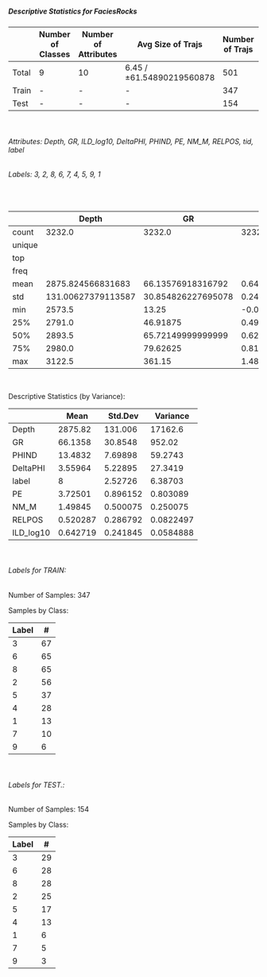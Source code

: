 ##### Descriptive Statistics for FaciesRocks


|       |   Number of Classes |   Number of Attributes |         Avg Size of Trajs |   Number of Trajs | Hold-out   |   Number of Points |   Longest Size |   Shortest Size |
|-------|---------------------|------------------------|---------------------------|-------------------|------------|--------------------|----------------|-----------------|
| Total | 9                   | 10                     | 6.45 / ±61.54890219560878 | 501               | 100%       |               3232 |             68 |               1 |
| Train | -                   | -                      | -                         | 347               | 69.26%     |               2310 |             68 |               1 |
| Test  | -                   | -                      | -                         | 154               | 30.74%     |                922 |             38 |               1 |

&nbsp;

###### Attributes: Depth, GR, ILD_log10, DeltaPHI, PHIND, PE, NM_M, RELPOS, tid, label


###### Labels: 3, 2, 8, 6, 7, 4, 5, 9, 1

&nbsp;

|        | Depth              | GR                 | ILD_log10           | DeltaPHI          | PHIND              | PE                 | NM_M               | RELPOS              | label   |
|--------|--------------------|--------------------|---------------------|-------------------|--------------------|--------------------|--------------------|---------------------|---------|
| count  | 3232.0             | 3232.0             | 3232.0              | 3232.0            | 3232.0             | 3232.0             | 3232.0             | 3232.0              | 3232    |
| unique |                    |                    |                     |                   |                    |                    |                    |                     | 9       |
| top    |                    |                    |                     |                   |                    |                    |                    |                     | 2       |
| freq   |                    |                    |                     |                   |                    |                    |                    |                     | 738     |
| mean   | 2875.824566831683  | 66.13576918316792  | 0.642719137698019   | 3.559641707920803 | 13.483213180693072 | 3.725013923267324  | 1.4984529702970297 | 0.5202874381188113  |         |
| std    | 131.00627379113587 | 30.854826227695078 | 0.24184452842075124 | 5.228948410034829 | 7.698980155426342  | 0.8961521949634149 | 0.5000749757625805 | 0.28679206191069656 |         |
| min    | 2573.5             | 13.25              | -0.025949097        | -21.832           | 0.55               | 0.2                | 1.0                | 0.01                |         |
| 25%    | 2791.0             | 46.91875           | 0.49275             | 1.16375           | 8.34675            | 3.1                | 1.0                | 0.273               |         |
| 50%    | 2893.5             | 65.72149999999999  | 0.6244367774999999  | 3.5               | 12.15              | 3.5515             | 1.0                | 0.526               |         |
| 75%    | 2980.0             | 79.62625           | 0.812734512         | 6.4325            | 16.45375           | 4.3                | 2.0                | 0.76725             |         |
| max    | 3122.5             | 361.15             | 1.48                | 18.6              | 84.4               | 8.094              | 2.0                | 1.0                 |         |

&nbsp;

Descriptive Statistics (by Variance): 


|           |        Mean |    Std.Dev |      Variance |
|-----------|-------------|------------|---------------|
| Depth     | 2875.82     | 131.006    | 17162.6       |
| GR        |   66.1358   |  30.8548   |   952.02      |
| PHIND     |   13.4832   |   7.69898  |    59.2743    |
| DeltaPHI  |    3.55964  |   5.22895  |    27.3419    |
| label     |    8        |   2.52726  |     6.38703   |
| PE        |    3.72501  |   0.896152 |     0.803089  |
| NM_M      |    1.49845  |   0.500075 |     0.250075  |
| RELPOS    |    0.520287 |   0.286792 |     0.0822497 |
| ILD_log10 |    0.642719 |   0.241845 |     0.0584888 |

&nbsp;

###### Labels for TRAIN:


Number of Samples: 347
Samples by Class:
|   Label |   # |
|---------|-----|
|       3 |  67 |
|       6 |  65 |
|       8 |  65 |
|       2 |  56 |
|       5 |  37 |
|       4 |  28 |
|       1 |  13 |
|       7 |  10 |
|       9 |   6 |

&nbsp;

###### Labels for TEST.:


Number of Samples: 154
Samples by Class:
|   Label |   # |
|---------|-----|
|       3 |  29 |
|       6 |  28 |
|       8 |  28 |
|       2 |  25 |
|       5 |  17 |
|       4 |  13 |
|       1 |   6 |
|       7 |   5 |
|       9 |   3 |